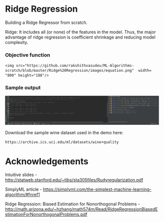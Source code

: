 # Ridge Regression
Building a Ridge Regressor from scratch.

Ridge: It includes all (or none) of the features in the model. Thus, the major advantage of ridge regression is coefficient shrinkage and reducing model complexity.

### Objective function
```
<img src="https://github.com/rakshithvasudev/ML-Algorithms-scratch/blob/master/Ridge%20Regression/images/equation.png"  width= "800" height="188"/>
```

### Sample output
<img src="https://github.com/rakshithvasudev/ML-Algorithms-scratch/blob/master/Ridge%20Regression/images/output_demo.png"  width= "800"/>



Download the sample wine dataset used in the demo here:
```
https://archive.ics.uci.edu/ml/datasets/wine+quality
```


# Acknowledgements
Intuitive slides - http://statweb.stanford.edu/~tibs/sta305files/Rudyregularization.pdf

SimplyML article - https://simplyml.com/the-simplest-machine-learning-algorithm/#fnref1

Ridge Regression: Biased Estimation for Nonorthogonal Problems - http://math.arizona.edu/~hzhang/math574m/Read/RidgeRegressionBiasedEstimationForNonorthogonalProblems.pdf
